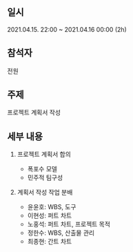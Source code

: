 ## 일시
2021.04.15. 22:00 ~ 2021.04.16 00:00 (2h)

## 참석자
전원

## 주제
프로젝트 계획서 작성

## 세부 내용
1. 프로젝트 계획서 합의
    * 폭포수 모델
    * 민주적 팀구성

2. 계획서 작성 작업 분배
    * 윤윤호: WBS, 도구
    * 이현성: 퍼트 차트
    * 노홍석: 퍼트 차트, 프로젝트 목적
    * 정한수: WBS, 산출물 관리
    * 최종현: 간트 차트